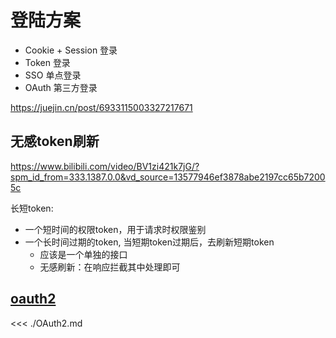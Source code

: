 # 登陆方案

- Cookie + Session 登录
- Token 登录
- SSO 单点登录
- OAuth 第三方登录

https://juejin.cn/post/6933115003327217671
 
## 无感token刷新

https://www.bilibili.com/video/BV1zi421k7jG/?spm_id_from=333.1387.0.0&vd_source=13577946ef3878abe2197cc65b72005c

长短token: 
- 一个短时间的权限token，用于请求时权限鉴别
- 一个长时间过期的token, 当短期token过期后，去刷新短期token
  - 应该是一个单独的接口 
  - 无感刷新：在响应拦截其中处理即可

## [oauth2](https://gitee.com/dev-edu/frontend-oauth2)

<<< ./OAuth2.md